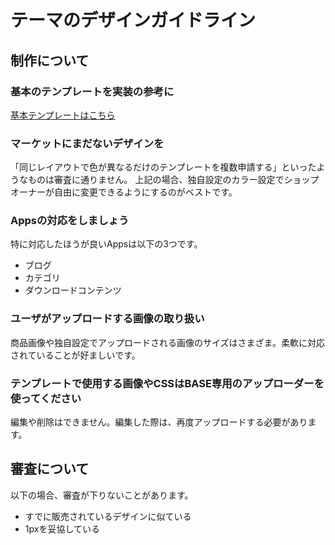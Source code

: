 # テーマのデザインガイドライン

## 制作について

### 基本のテンプレートを実装の参考に

[基本テンプレートはこちら](https://github.com/baseinc/template-docs/blob/master/sample.tpl)

### マーケットにまだないデザインを
「同じレイアウトで色が異なるだけのテンプレートを複数申請する」といったようなものは審査に通りません。
    上記の場合、独自設定のカラー設定でショップオーナーが自由に変更できるようにするのがベストです。


### Appsの対応をしましょう
特に対応したほうが良いAppsは以下の3つです。

- ブログ
- カテゴリ
- ダウンロードコンテンツ


### ユーザがアップロードする画像の取り扱い

商品画像や独自設定でアップロードされる画像のサイズはさまざま。柔軟に対応されていることが好ましいです。

### テンプレートで使用する画像やCSSはBASE専用のアップローダーを使ってください

編集や削除はできません。編集した際は、再度アップロードする必要があります。


## 審査について
以下の場合、審査が下りないことがあります。

- すでに販売されているデザインに似ている
- 1pxを妥協している
